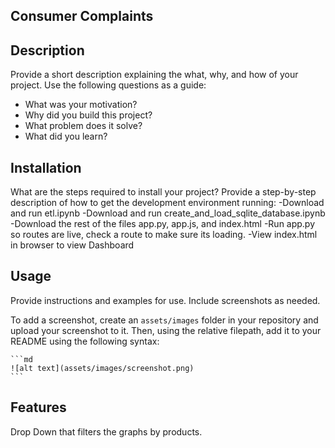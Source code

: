 ## Consumer Complaints

## Description

Provide a short description explaining the what, why, and how of your project. Use the following questions as a guide:

- What was your motivation?
- Why did you build this project? 
- What problem does it solve?
- What did you learn?

## Installation

What are the steps required to install your project? Provide a step-by-step description of how to get the development environment running:
   -Download and run etl.ipynb
   -Download and run create_and_load_sqlite_database.ipynb
   -Download the rest of the files app.py, app.js, and index.html
   -Run app.py so routes are live, check a route to make sure its loading.
   -View index.html in browser to view Dashboard

## Usage

Provide instructions and examples for use. Include screenshots as needed.

To add a screenshot, create an `assets/images` folder in your repository and upload your screenshot to it. Then, using the relative filepath, add it to your README using the following syntax:

    ```md
    ![alt text](assets/images/screenshot.png)
    ```

## Features

Drop Down that filters the graphs by products.


